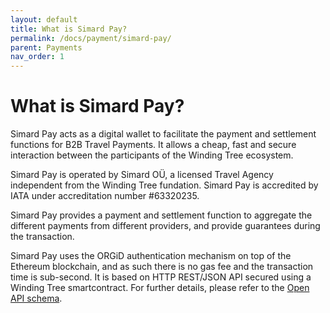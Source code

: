```yaml
---
layout: default
title: What is Simard Pay?
permalink: /docs/payment/simard-pay/
parent: Payments
nav_order: 1
---
```


# What is Simard Pay?

Simard Pay acts as a digital wallet to facilitate the payment and settlement functions for B2B Travel Payments. It allows a cheap, fast and secure interaction between the participants of the Winding Tree ecosystem.

Simard Pay is operated by Simard OÜ, a licensed Travel Agency independent from the Winding Tree fundation. Simard Pay is accredited by IATA under accreditation number #63320235.

Simard Pay provides a payment and settlement function to aggregate the different payments from different providers, and provide guarantees during the transaction.

Simard Pay uses the ORGiD authentication mechanism on top of the Ethereum blockchain, and as such there is no gas fee and the transaction time is sub-second. It is based on HTTP REST/JSON API secured using a Winding Tree smartcontract. For further details, please refer to the [Open API schema](https://production.api.simard.io/api/docs/).
